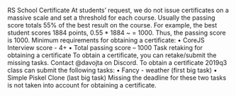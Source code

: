 RS School Certificate
At students’ request, we do not issue certificates on a massive scale and set a threshold for each course. 
Usually the passing score totals 55% of the best result on the course. For example, the best student scores 1884 points, 0.55 * 1884 ~ = 1000. Thus, the passing score is 1000.
Minimum requirements for obtaining a certificate:
•	CoreJS Interview score - 4+
•	Total passing score – 1000
Task retaking for obtaining a certificate
To obtain a certificate, you can retake/submit the missing tasks. Contact @davojta on Discord. 
 To obtain a certificate 2019q3 class can submit the following tasks:
• Fancy - weather (first big task)
• Simple Piskel Clone (last big task)
Missing the deadline for these two tasks is not taken into account for obtaining a certificate.
